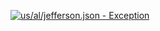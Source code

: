 [![us/al/jefferson.json - Exception](https://img.shields.io/badge/us/al/jefferson.json-Exception-red)](https://github.com/openaddresses/openaddresses/tree/master/sources/us/al/jefferson.json)